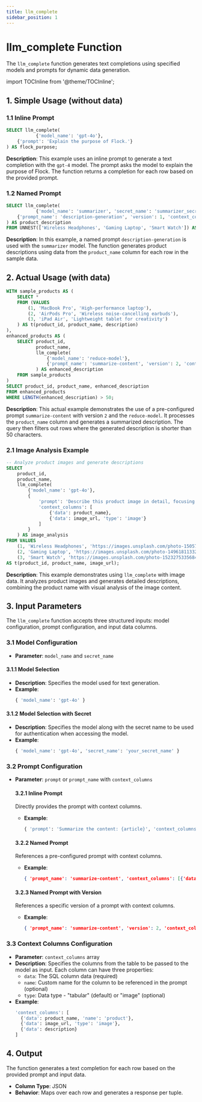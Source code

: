 ```yaml
---
title: llm_complete
sidebar_position: 1
---
```


# llm_complete Function

The `llm_complete` function generates text completions using specified models and prompts for dynamic data generation.

import TOCInline from '@theme/TOCInline';

<TOCInline toc={toc} />

## 1. Simple Usage (without data)

### 1.1 Inline Prompt

```sql
SELECT llm_complete(
           {'model_name': 'gpt-4o'},
    {'prompt': 'Explain the purpose of Flock.'}
) AS flock_purpose;
```

**Description**: This example uses an inline prompt to generate a text completion with the `gpt-4` model. The prompt
asks the model to explain the purpose of Flock. The function returns a completion for each row based on the provided
prompt.

### 1.2 Named Prompt

```sql
SELECT llm_complete(
           {'model_name': 'summarizer', 'secret_name': 'summarizer_secret'},
    {'prompt_name': 'description-generation', 'version': 1, 'context_columns': [{'data': product_name}]}
) AS product_description
FROM UNNEST(['Wireless Headphones', 'Gaming Laptop', 'Smart Watch']) AS t(product_name);
```

**Description**: In this example, a named prompt `description-generation` is used with the `summarizer` model. The
function generates product descriptions using data from the `product_name` column for each row in the sample data.

## 2. Actual Usage (with data)

```sql
WITH sample_products AS (
    SELECT *
    FROM (VALUES
        (1, 'MacBook Pro', 'High-performance laptop'),
        (2, 'AirPods Pro', 'Wireless noise-cancelling earbuds'),
        (3, 'iPad Air', 'Lightweight tablet for creativity')
    ) AS t(product_id, product_name, description)
),
enhanced_products AS (
    SELECT product_id,
           product_name,
           llm_complete(
               {'model_name': 'reduce-model'},
               {'prompt_name': 'summarize-content', 'version': 2, 'context_columns': [{'data': product_name}]}
           ) AS enhanced_description
    FROM sample_products
)
SELECT product_id, product_name, enhanced_description
FROM enhanced_products
WHERE LENGTH(enhanced_description) > 50;
```

**Description**: This actual example demonstrates the use of a pre-configured prompt `summarize-content` with version
`2` and the `reduce-model`. It processes the `product_name` column and generates a summarized description. The query
then filters out rows where the generated description is shorter than 50 characters.

### 2.1 Image Analysis Example

```sql
-- Analyze product images and generate descriptions
SELECT
    product_id,
    product_name,
    llm_complete(
        {'model_name': 'gpt-4o'},
        {
            'prompt': 'Describe this product image in detail, focusing on key features and quality.',
            'context_columns': [
                {'data': product_name},
                {'data': image_url, 'type': 'image'}
            ]
        }
    ) AS image_analysis
FROM VALUES
    (1, 'Wireless Headphones', 'https://images.unsplash.com/photo-1505740420928-5e560c06d30e?w=400'),
    (2, 'Gaming Laptop', 'https://images.unsplash.com/photo-1496181133206-80ce9b88a853?w=400'),
    (3, 'Smart Watch', 'https://images.unsplash.com/photo-1523275335684-37898b6baf30?w=400')
AS t(product_id, product_name, image_url);
```

**Description**: This example demonstrates using `llm_complete` with image data. It analyzes product images and
generates detailed descriptions, combining the product name with visual analysis of the image content.

## 3. Input Parameters

The `llm_complete` function accepts three structured inputs: model configuration, prompt configuration, and input data
columns.

### 3.1 Model Configuration

- **Parameter**: `model_name` and `secret_name`

#### 3.1.1 Model Selection

- **Description**: Specifies the model used for text generation.
- **Example**:
  ```sql
  { 'model_name': 'gpt-4o' }
  ```

#### 3.1.2 Model Selection with Secret

- **Description**: Specifies the model along with the secret name to be used for authentication when accessing the
  model.
- **Example**:
  ```sql
  { 'model_name': 'gpt-4o', 'secret_name': 'your_secret_name' }
  ```

### 3.2 Prompt Configuration

- **Parameter**: `prompt` or `prompt_name` with `context_columns`

  #### 3.2.1 Inline Prompt

  Directly provides the prompt with context columns.

    - **Example**:
      ```sql
      { 'prompt': 'Summarize the content: {article}', 'context_columns': [{'data': article_content, 'name': 'article'}] }
      ```

  #### 3.2.2 Named Prompt

  References a pre-configured prompt with context columns.

    - **Example**:
      ```json
      { 'prompt_name': 'summarize-content', 'context_columns': [{'data': article_content}] }
      ```

  #### 3.2.3 Named Prompt with Version

  References a specific version of a prompt with context columns.

    - **Example**:
      ```json
      { 'prompt_name': 'summarize-content', 'version': 2, 'context_columns': [{'data': article_content}] }
      ```

### 3.3 Context Columns Configuration

- **Parameter**: `context_columns` array
- **Description**: Specifies the columns from the table to be passed to the model as input. Each column can have three
  properties:
    - `data`: The SQL column data (required)
    - `name`: Custom name for the column to be referenced in the prompt (optional)
    - `type`: Data type - "tabular" (default) or "image" (optional)
- **Example**:
  ```sql
  'context_columns': [
    {'data': product_name, 'name': 'product'},
    {'data': image_url, 'type': 'image'},
    {'data': description}
  ]
  ```

## 4. Output

The function generates a text completion for each row based on the provided prompt and input data.

- **Column Type**: JSON
- **Behavior**: Maps over each row and generates a response per tuple.
